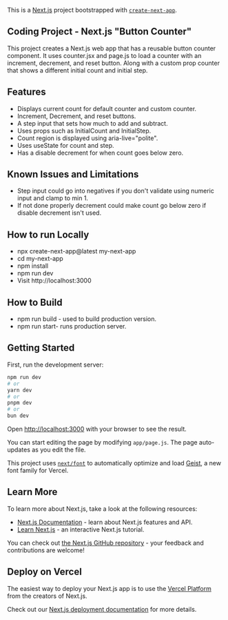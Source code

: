 This is a [Next.js](https://nextjs.org) project bootstrapped with [`create-next-app`](https://github.com/vercel/next.js/tree/canary/packages/create-next-app).
## Coding Project - Next.js "Button Counter" 

This project creates a Next.js web app that has a reusable button counter component. It uses counter.jsx and page.js to load a counter with an increment, decrement, and reset button. Along with a custom prop counter that shows a different initial count and initial step. 

## Features
 - Displays current count for default counter and custom counter.
 - Increment, Decrement, and reset buttons.
 - A step input that sets how much to add and subtract.
 - Uses props such as InitialCount and InitialStep.
 - Count region is displayed using aria-live="polite".
 - Uses useState for count and step. 
 - Has a disable decrement for when count goes below zero. 

## Known Issues and Limitations 
- Step input could go into negatives if you don't validate using numeric input and clamp to min 1. 
- If not done properly decrement could make count go below zero if disable decrement isn't used. 

## How to run Locally 

- npx create-next-app@latest my-next-app
- cd my-next-app
- npm install
- npm run dev
- Visit http://localhost:3000


## How to Build

- npm run build - used to build production version.
- npm run start- runs production server. 

## Getting Started

First, run the development server:

```bash
npm run dev
# or
yarn dev
# or
pnpm dev
# or
bun dev
```

Open [http://localhost:3000](http://localhost:3000) with your browser to see the result.

You can start editing the page by modifying `app/page.js`. The page auto-updates as you edit the file.

This project uses [`next/font`](https://nextjs.org/docs/app/building-your-application/optimizing/fonts) to automatically optimize and load [Geist](https://vercel.com/font), a new font family for Vercel.

## Learn More

To learn more about Next.js, take a look at the following resources:

- [Next.js Documentation](https://nextjs.org/docs) - learn about Next.js features and API.
- [Learn Next.js](https://nextjs.org/learn) - an interactive Next.js tutorial.

You can check out [the Next.js GitHub repository](https://github.com/vercel/next.js) - your feedback and contributions are welcome!

## Deploy on Vercel

The easiest way to deploy your Next.js app is to use the [Vercel Platform](https://vercel.com/new?utm_medium=default-template&filter=next.js&utm_source=create-next-app&utm_campaign=create-next-app-readme) from the creators of Next.js.

Check out our [Next.js deployment documentation](https://nextjs.org/docs/app/building-your-application/deploying) for more details.
